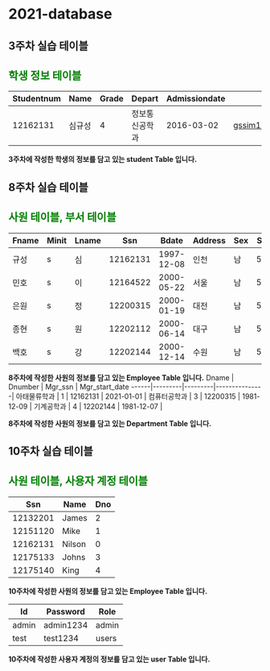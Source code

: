 # 2021-database
## 3주차 실습 테이블

## <span style="color:green">학생 정보 테이블</span>

Studentnum | Name  | Grade | Depart  | Admissiondate | Email              
-----------|-------|-------|---------|---------------|---------|
12162131 | 심규성 |4|정보통신공학과|2016-03-02|gssim1208@inha.edu|

**3주차에 작성한 학생의 정보를 담고 있는 student Table 입니다.**

## 8주차 실습 테이블

## <span style="color:green">사원 테이블, 부서 테이블</span>
Fname | Minit | Lname | Ssn | Bdate | Address | Sex  | Salary | Super_ssn | Dno
------|-------|-------|-----|-------|---------|------|--------|-----------|------|
 규성  | s     | 심    | 12162131 | 1997-12-08 | 인천    | 남   |  50000 |           |   1 |
 민호  | s     | 이    | 12164522 | 2000-05-22 | 서울    | 남   |  50000 | 12162131  |   2 |
 은원  | s     | 정    | 12200315 | 2000-01-19 | 대전    | 남   |  50000 | 12162131  |   5 |
 종현  | s     | 원    | 12202112 | 2000-06-14 | 대구    | 남   |  50000 | 12162131  |   3 |
 백호  | s     | 강    | 12202144 | 2000-12-14 | 수원    | 남   |  50000 | 12162131  |   4 |

**8주차에 작성한 사원의 정보를 담고 있는 Employee Table 입니다.**
Dname | Dnumber | Mgr_ssn | Mgr_start_date 
------|---------|---------|---------------|
아태물류학과 |   1 | 12162131 | 2021-01-01  |
컴퓨터공학과 |   3 | 12200315 | 1981-12-09  |
기계공학과   |   4 | 12202144 | 1981-12-07  |

**8주차에 작성한 사원의 정보를 담고 있는 Department Table 입니다.**

## 10주차 실습 테이블
## <span style="color:green">사원 테이블, 사용자 계정 테이블</span>
 Ssn | Name   | Dno |
-----|--------|------|
 12132201 | James  |   2 |
 12151120 | Mike   |   1 |
 12162131 | Nilson |   0 |
 12175133 | Johns  |   3 |
 12175140 | King   |   4 |
 **10주차에 작성한 사원의 정보를 담고 있는 Employee Table 입니다.**

  Id    | Password  | Role  |
--------|-----------|-------|
 admin | admin1234 | admin |
 test  | test1234  | users |
 **10주차에 작성한 사용자 계정의 정보를 담고 있는 user Table 입니다.**